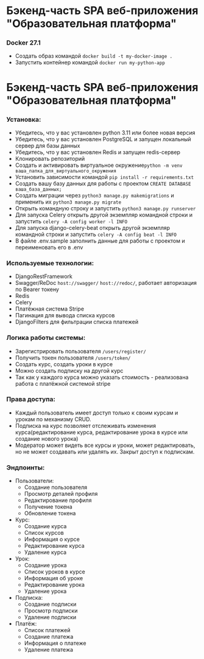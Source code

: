# Бэкенд-часть SPA веб-приложения "Образовательная платформа"

### Docker 27.1
- Создать образ командой ```docker build -t my-docker-image .```
- Запустить контейнер командой ```docker run my-python-app```

[//]: # (- Собрать командой ```docker compose build``` )

[//]: # (- Запустить командой ```docker compose up```)



# Бэкенд-часть SPA веб-приложения "Образовательная платформа"

### Установка:

- Убедитесь, что у вас установлен python 3.11 или более новая версия<br>
- Убедитесь, что у вас установлен PostgreSQL и запущен локальный сервер для базы данных<br>
- Убедитесь, что у вас установлен Redis и запущен redis-сервер<br>
- Клонировать репозиторий<br>
- Создать и активировать виртуальное окружение```python -m venv ваша_папка_для_виртуального_окружения```<br>
- Установить зависимости командой ```pip install -r requirements.txt```<br>
- Создать вашу базу данных для работы с проектом ```CREATE DATABASE ваша_база_данных;```<br>
- Создать миграции через ```python3 manage.py makemigrations``` и применить их ```python3 manage.py migrate```<br>
- Открыть командную строку и запустить ```python3 manage.py runserver```<br>
- Для запуска Celery открыть другой экземпляр командной строки и запустить ```celery -A config worker -l INFO```<br>
- Для запуска django-celery-beat открыть другой экземпляр командной строки и
  запустить ```celery -A config beat -l INFO```<br>
- В файле .env.sample заполнить данные для работы с проектом и переименовать его в .env<br>

### Используемые технологии:

- DjangoRestFramework<br>
- Swagger/ReDoc ```host://swagger/``` ```host://redoc/```, работает авторизация по Bearer токену<br>
- Redis<br>
- Celery<br>
- Платёжная система Stripe<br>
- Пагинация для вывода списка курсов
- DjangoFilters для фильтрации списка платежей

### Логика работы системы:

- Зарегистрировать пользователя ```/users/register/```<br>
- Получить токен пользователя ```/users/token/```<br>
- Создать курс, создать уроки в курсе
- Можно создать подписку на другой курс
- Так как у каждого курса можно указать стоимость - реализована работа с платёжной системой stripe 

### Права доступа:

- Каждый пользователь имеет доступ только к своим курсам и урокам по механизму CRUD.<br>
- Подписка на курс позволяет отслеживать изменения курса(редактирование курса, редактирование урока в курсе или создание
  нового урока)
- Модератор может видеть все курсы и уроки, может редактировать, но не может создавать или удалять их. Закрыт доступ к
  подпискам.

### Эндпоинты:

- Пользователи:
    - Создание пользователя
    - Просмотр деталей профиля
    - Редактирование профиля
    - Получение токена
    - Обновление токена
- Курс:
    - Создание курса
    - Список курсов
    - Информация о курсе
    - Редактирование курса
    - Удаление курса
- Урок:
    - Создание урока
    - Список уроков в курсе
    - Информация об уроке
    - Редактирование урока
    - Удаление урока
- Подписка:
    - Создание подписки
    - Просмотр подписки
    - Удаление подписки
- Платёж:
    - Список платежей
    - Создание платежа
    - Информация о платеже
    - Удаление платежа